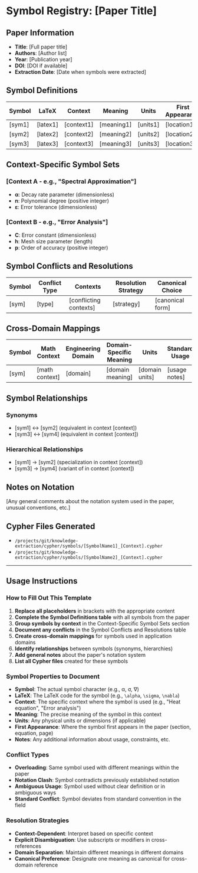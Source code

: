 # Symbol Registry: [Paper Title]

## Paper Information
- **Title**: [Full paper title]
- **Authors**: [Author list]
- **Year**: [Publication year]
- **DOI**: [DOI if available]
- **Extraction Date**: [Date when symbols were extracted]

## Symbol Definitions

| Symbol | LaTeX | Context | Meaning | Units | First Appearance | Notes |
|--------|-------|---------|---------|-------|------------------|-------|
| [sym1] | [latex1] | [context1] | [meaning1] | [units1] | [location1] | [notes1] |
| [sym2] | [latex2] | [context2] | [meaning2] | [units2] | [location2] | [notes2] |
| [sym3] | [latex3] | [context3] | [meaning3] | [units3] | [location3] | [notes3] |

## Context-Specific Symbol Sets

### [Context A - e.g., "Spectral Approximation"]
- **α**: Decay rate parameter (dimensionless)
- **n**: Polynomial degree (positive integer)
- **ε**: Error tolerance (dimensionless)

### [Context B - e.g., "Error Analysis"]
- **C**: Error constant (dimensionless)
- **h**: Mesh size parameter (length)
- **p**: Order of accuracy (positive integer)

## Symbol Conflicts and Resolutions

| Symbol | Conflict Type | Contexts | Resolution Strategy | Canonical Choice |
|--------|--------------|----------|---------------------|------------------|
| [sym] | [type] | [conflicting contexts] | [strategy] | [canonical form] |

## Cross-Domain Mappings

| Symbol | Math Context | Engineering Domain | Domain-Specific Meaning | Units | Standard Usage |
|--------|-------------|-------------------|------------------------|-------|---------------|
| [sym] | [math context] | [domain] | [domain meaning] | [domain units] | [usage notes] |

## Symbol Relationships

### Synonyms
- [sym1] ↔ [sym2] (equivalent in context [context])
- [sym3] ↔ [sym4] (equivalent in context [context])

### Hierarchical Relationships
- [sym1] → [sym2] (specialization in context [context])
- [sym3] → [sym4] (variant of in context [context])

## Notes on Notation
[Any general comments about the notation system used in the paper, unusual conventions, etc.]

## Cypher Files Generated
- `/projects/git/knowledge-extraction/cypher/symbols/[SymbolName1]_[Context].cypher`
- `/projects/git/knowledge-extraction/cypher/symbols/[SymbolName2]_[Context].cypher`

---

## Usage Instructions

### How to Fill Out This Template

1. **Replace all placeholders** in brackets with the appropriate content
2. **Complete the Symbol Definitions table** with all symbols from the paper
3. **Group symbols by context** in the Context-Specific Symbol Sets section
4. **Document any conflicts** in the Symbol Conflicts and Resolutions table
5. **Create cross-domain mappings** for symbols used in application domains
6. **Identify relationships** between symbols (synonyms, hierarchies)
7. **Add general notes** about the paper's notation system
8. **List all Cypher files** created for these symbols

### Symbol Properties to Document

- **Symbol**: The actual symbol character (e.g., α, σ, ∇)
- **LaTeX**: The LaTeX code for the symbol (e.g., `\alpha`, `\sigma`, `\nabla`)
- **Context**: The specific context where the symbol is used (e.g., "Heat equation", "Error analysis")
- **Meaning**: The precise meaning of the symbol in this context
- **Units**: Any physical units or dimensions (if applicable)
- **First Appearance**: Where the symbol first appears in the paper (section, equation, page)
- **Notes**: Any additional information about usage, constraints, etc.

### Conflict Types

- **Overloading**: Same symbol used with different meanings within the paper
- **Notation Clash**: Symbol contradicts previously established notation
- **Ambiguous Usage**: Symbol used without clear definition or in ambiguous ways
- **Standard Conflict**: Symbol deviates from standard convention in the field

### Resolution Strategies

- **Context-Dependent**: Interpret based on specific context
- **Explicit Disambiguation**: Use subscripts or modifiers in cross-references
- **Domain Separation**: Maintain different meanings in different domains
- **Canonical Preference**: Designate one meaning as canonical for cross-domain reference
